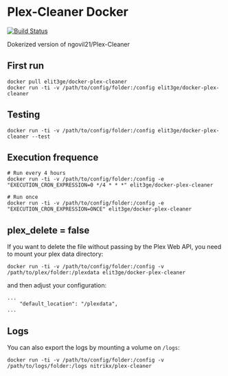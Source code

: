 # Plex-Cleaner Docker

[![Build Status](https://travis-ci.org/elit3ge/docker-Plex-Cleaner.svg?branch=master)](https://travis-ci.org/elit3ge/docker-Plex-Cleaner)

Dokerized version of ngovil21/Plex-Cleaner

## First run 

```
docker pull elit3ge/docker-plex-cleaner
docker run -ti -v /path/to/config/folder:/config elit3ge/docker-plex-cleaner
```

## Testing 

```
docker run -ti -v /path/to/config/folder:/config elit3ge/docker-plex-cleaner --test
```

## Execution frequence

```
# Run every 4 hours
docker run -ti -v /path/to/config/folder:/config -e "EXECUTION_CRON_EXPRESSION=0 */4 * * *" elit3ge/docker-plex-cleaner

# Run once
docker run -ti -v /path/to/config/folder:/config -e "EXECUTION_CRON_EXPRESSION=ONCE" elit3ge/docker-plex-cleaner
````

## plex_delete = false

If you want to delete the file without passing by the Plex Web API, you need to mount your plex data directory:

```
docker run -ti -v /path/to/config/folder:/config -v /path/to/plex/folder:/plexdata elit3ge/docker-plex-cleaner
```

and then adjust your configuration:

```
...
    "default_location": "/plexdata",
...
```

## Logs

You can also export the logs by mounting a volume on `/logs`:
```
docker run -ti -v /path/to/config/folder:/config -v /path/to/logs/folder:/logs nitrikx/plex-cleaner
```
